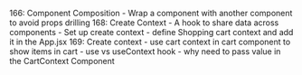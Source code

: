 166: Component Composition
    - Wrap a component with another component to avoid props drilling
168: Create Context
    - A hook to share data across components
    - Set up create context
    - define Shopping cart context and add it in the App.jsx
169: Create context
    - use cart context in cart component to show items in cart
    - use vs useContext hook
    - why need to pass value in the CartContext Component